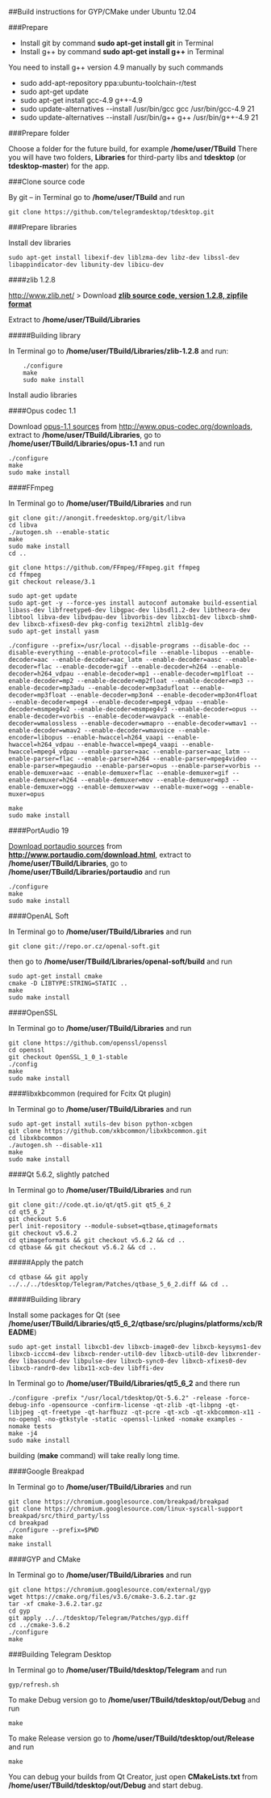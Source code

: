 ##Build instructions for GYP/CMake under Ubuntu 12.04

###Prepare

* Install git by command **sudo apt-get install git** in Terminal
* Install g++ by command **sudo apt-get install g++** in Terminal

You need to install g++ version 4.9 manually by such commands

* sudo add-apt-repository ppa:ubuntu-toolchain-r/test
* sudo apt-get update
* sudo apt-get install gcc-4.9 g++-4.9
* sudo update-alternatives --install /usr/bin/gcc gcc /usr/bin/gcc-4.9 21
* sudo update-alternatives --install /usr/bin/g++ g++ /usr/bin/g++-4.9 21

###Prepare folder

Choose a folder for the future build, for example **/home/user/TBuild** There you will have two folders, **Libraries** for third-party libs and **tdesktop** (or **tdesktop-master**) for the app.

###Clone source code

By git – in Terminal go to **/home/user/TBuild** and run

    git clone https://github.com/telegramdesktop/tdesktop.git

###Prepare libraries

Install dev libraries

    sudo apt-get install libexif-dev liblzma-dev libz-dev libssl-dev libappindicator-dev libunity-dev libicu-dev

####zlib 1.2.8

http://www.zlib.net/ > Download [**zlib source code, version 1.2.8, zipfile format**](http://zlib.net/zlib128.zip)

Extract to **/home/user/TBuild/Libraries**

#####Building library

In Terminal go to **/home/user/TBuild/Libraries/zlib-1.2.8** and run:

        ./configure
        make
        sudo make install

Install audio libraries

####Opus codec 1.1

Download [opus-1.1 sources](http://downloads.xiph.org/releases/opus/opus-1.1.tar.gz) from http://www.opus-codec.org/downloads, extract to **/home/user/TBuild/Libraries**, go to **/home/user/TBuild/Libraries/opus-1.1** and run

    ./configure
    make
    sudo make install

####FFmpeg

In Terminal go to **/home/user/TBuild/Libraries** and run

    git clone git://anongit.freedesktop.org/git/libva
    cd libva
    ./autogen.sh --enable-static
    make
    sudo make install
    cd ..

    git clone https://github.com/FFmpeg/FFmpeg.git ffmpeg
    cd ffmpeg
    git checkout release/3.1

    sudo apt-get update
    sudo apt-get -y --force-yes install autoconf automake build-essential libass-dev libfreetype6-dev libgpac-dev libsdl1.2-dev libtheora-dev libtool libva-dev libvdpau-dev libvorbis-dev libxcb1-dev libxcb-shm0-dev libxcb-xfixes0-dev pkg-config texi2html zlib1g-dev
    sudo apt-get install yasm

    ./configure --prefix=/usr/local --disable-programs --disable-doc --disable-everything --enable-protocol=file --enable-libopus --enable-decoder=aac --enable-decoder=aac_latm --enable-decoder=aasc --enable-decoder=flac --enable-decoder=gif --enable-decoder=h264 --enable-decoder=h264_vdpau --enable-decoder=mp1 --enable-decoder=mp1float --enable-decoder=mp2 --enable-decoder=mp2float --enable-decoder=mp3 --enable-decoder=mp3adu --enable-decoder=mp3adufloat --enable-decoder=mp3float --enable-decoder=mp3on4 --enable-decoder=mp3on4float --enable-decoder=mpeg4 --enable-decoder=mpeg4_vdpau --enable-decoder=msmpeg4v2 --enable-decoder=msmpeg4v3 --enable-decoder=opus --enable-decoder=vorbis --enable-decoder=wavpack --enable-decoder=wmalossless --enable-decoder=wmapro --enable-decoder=wmav1 --enable-decoder=wmav2 --enable-decoder=wmavoice --enable-encoder=libopus --enable-hwaccel=h264_vaapi --enable-hwaccel=h264_vdpau --enable-hwaccel=mpeg4_vaapi --enable-hwaccel=mpeg4_vdpau --enable-parser=aac --enable-parser=aac_latm --enable-parser=flac --enable-parser=h264 --enable-parser=mpeg4video --enable-parser=mpegaudio --enable-parser=opus --enable-parser=vorbis --enable-demuxer=aac --enable-demuxer=flac --enable-demuxer=gif --enable-demuxer=h264 --enable-demuxer=mov --enable-demuxer=mp3 --enable-demuxer=ogg --enable-demuxer=wav --enable-muxer=ogg --enable-muxer=opus

    make
    sudo make install

####PortAudio 19

[Download portaudio sources](http://www.portaudio.com/archives/pa_stable_v19_20140130.tgz) from **http://www.portaudio.com/download.html**, extract to **/home/user/TBuild/Libraries**, go to **/home/user/TBuild/Libraries/portaudio** and run

    ./configure
    make
    sudo make install

####OpenAL Soft

In Terminal go to **/home/user/TBuild/Libraries** and run

    git clone git://repo.or.cz/openal-soft.git

then go to **/home/user/TBuild/Libraries/openal-soft/build** and run

    sudo apt-get install cmake
    cmake -D LIBTYPE:STRING=STATIC ..
    make
    sudo make install

####OpenSSL

In Terminal go to **/home/user/TBuild/Libraries** and run

    git clone https://github.com/openssl/openssl
    cd openssl
    git checkout OpenSSL_1_0_1-stable
    ./config
    make
    sudo make install

####libxkbcommon (required for Fcitx Qt plugin)

In Terminal go to **/home/user/TBuild/Libraries** and run

    sudo apt-get install xutils-dev bison python-xcbgen
    git clone https://github.com/xkbcommon/libxkbcommon.git
    cd libxkbcommon
    ./autogen.sh --disable-x11
    make
    sudo make install

####Qt 5.6.2, slightly patched

In Terminal go to **/home/user/TBuild/Libraries** and run

    git clone git://code.qt.io/qt/qt5.git qt5_6_2
    cd qt5_6_2
    git checkout 5.6
    perl init-repository --module-subset=qtbase,qtimageformats
    git checkout v5.6.2
    cd qtimageformats && git checkout v5.6.2 && cd ..
    cd qtbase && git checkout v5.6.2 && cd ..

#####Apply the patch

    cd qtbase && git apply ../../../tdesktop/Telegram/Patches/qtbase_5_6_2.diff && cd ..

#####Building library

Install some packages for Qt (see **/home/user/TBuild/Libraries/qt5_6_2/qtbase/src/plugins/platforms/xcb/README**)

    sudo apt-get install libxcb1-dev libxcb-image0-dev libxcb-keysyms1-dev libxcb-icccm4-dev libxcb-render-util0-dev libxcb-util0-dev libxrender-dev libasound-dev libpulse-dev libxcb-sync0-dev libxcb-xfixes0-dev libxcb-randr0-dev libx11-xcb-dev libffi-dev

In Terminal go to **/home/user/TBuild/Libraries/qt5_6_2** and there run

    ./configure -prefix "/usr/local/tdesktop/Qt-5.6.2" -release -force-debug-info -opensource -confirm-license -qt-zlib -qt-libpng -qt-libjpeg -qt-freetype -qt-harfbuzz -qt-pcre -qt-xcb -qt-xkbcommon-x11 -no-opengl -no-gtkstyle -static -openssl-linked -nomake examples -nomake tests
    make -j4
    sudo make install

building (**make** command) will take really long time.

####Google Breakpad

In Terminal go to **/home/user/TBuild/Libraries** and run

    git clone https://chromium.googlesource.com/breakpad/breakpad
    git clone https://chromium.googlesource.com/linux-syscall-support breakpad/src/third_party/lss
    cd breakpad
    ./configure --prefix=$PWD
    make
    make install

####GYP and CMake

In Terminal go to **/home/user/TBuild/Libraries** and run

    git clone https://chromium.googlesource.com/external/gyp
    wget https://cmake.org/files/v3.6/cmake-3.6.2.tar.gz
    tar -xf cmake-3.6.2.tar.gz
    cd gyp
    git apply ../../tdesktop/Telegram/Patches/gyp.diff
    cd ../cmake-3.6.2
    ./configure
    make

###Building Telegram Desktop

In Terminal go to **/home/user/TBuild/tdesktop/Telegram** and run

    gyp/refresh.sh

To make Debug version go to **/home/user/TBuild/tdesktop/out/Debug** and run

    make

To make Release version go to **/home/user/TBuild/tdesktop/out/Release** and run

    make

You can debug your builds from Qt Creator, just open **CMakeLists.txt** from **/home/user/TBuild/tdesktop/out/Debug** and start debug.
